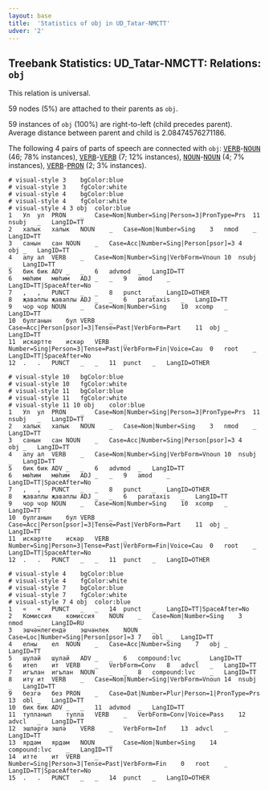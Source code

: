 ```yaml
---
layout: base
title:  'Statistics of obj in UD_Tatar-NMCTT'
udver: '2'
---
```


## Treebank Statistics: UD_Tatar-NMCTT: Relations: `obj`

This relation is universal.

59 nodes (5%) are attached to their parents as `obj`.

59 instances of `obj` (100%) are right-to-left (child precedes parent).
Average distance between parent and child is 2.08474576271186.

The following 4 pairs of parts of speech are connected with `obj`: <tt><a href="tt_nmctt-pos-VERB.html">VERB</a></tt>-<tt><a href="tt_nmctt-pos-NOUN.html">NOUN</a></tt> (46; 78% instances), <tt><a href="tt_nmctt-pos-VERB.html">VERB</a></tt>-<tt><a href="tt_nmctt-pos-VERB.html">VERB</a></tt> (7; 12% instances), <tt><a href="tt_nmctt-pos-NOUN.html">NOUN</a></tt>-<tt><a href="tt_nmctt-pos-NOUN.html">NOUN</a></tt> (4; 7% instances), <tt><a href="tt_nmctt-pos-VERB.html">VERB</a></tt>-<tt><a href="tt_nmctt-pos-PRON.html">PRON</a></tt> (2; 3% instances).


~~~ conllu
# visual-style 3	bgColor:blue
# visual-style 3	fgColor:white
# visual-style 4	bgColor:blue
# visual-style 4	fgColor:white
# visual-style 4 3 obj	color:blue
1	Ул	ул	PRON	_	Case=Nom|Number=Sing|Person=3|PronType=Prs	11	nsubj	_	LangID=TT
2	халык	халык	NOUN	_	Case=Nom|Number=Sing	3	nmod	_	LangID=TT
3	санын	сан	NOUN	_	Case=Acc|Number=Sing|Person[psor]=3	4	obj	_	LangID=TT
4	алу	ал	VERB	_	Case=Nom|Number=Sing|VerbForm=Vnoun	10	nsubj	_	LangID=TT
5	бик	бик	ADV	_	_	6	advmod	_	LangID=TT
6	мөһим	мөһим	ADJ	_	_	9	amod	_	LangID=TT|SpaceAfter=No
7	,	,	PUNCT	_	_	8	punct	_	LangID=OTHER
8	җаваплы	җаваплы	ADJ	_	_	6	parataxis	_	LangID=TT
9	чор	чор	NOUN	_	Case=Nom|Number=Sing	10	xcomp	_	LangID=TT
10	булганын	бул	VERB	_	Case=Acc|Person[psor]=3|Tense=Past|VerbForm=Part	11	obj	_	LangID=TT
11	искәртте	искәр	VERB	_	Number=Sing|Person=3|Tense=Past|VerbForm=Fin|Voice=Cau	0	root	_	LangID=TT|SpaceAfter=No
12	.	.	PUNCT	_	_	11	punct	_	LangID=OTHER

~~~


~~~ conllu
# visual-style 10	bgColor:blue
# visual-style 10	fgColor:white
# visual-style 11	bgColor:blue
# visual-style 11	fgColor:white
# visual-style 11 10 obj	color:blue
1	Ул	ул	PRON	_	Case=Nom|Number=Sing|Person=3|PronType=Prs	11	nsubj	_	LangID=TT
2	халык	халык	NOUN	_	Case=Nom|Number=Sing	3	nmod	_	LangID=TT
3	санын	сан	NOUN	_	Case=Acc|Number=Sing|Person[psor]=3	4	obj	_	LangID=TT
4	алу	ал	VERB	_	Case=Nom|Number=Sing|VerbForm=Vnoun	10	nsubj	_	LangID=TT
5	бик	бик	ADV	_	_	6	advmod	_	LangID=TT
6	мөһим	мөһим	ADJ	_	_	9	amod	_	LangID=TT|SpaceAfter=No
7	,	,	PUNCT	_	_	8	punct	_	LangID=OTHER
8	җаваплы	җаваплы	ADJ	_	_	6	parataxis	_	LangID=TT
9	чор	чор	NOUN	_	Case=Nom|Number=Sing	10	xcomp	_	LangID=TT
10	булганын	бул	VERB	_	Case=Acc|Person[psor]=3|Tense=Past|VerbForm=Part	11	obj	_	LangID=TT
11	искәртте	искәр	VERB	_	Number=Sing|Person=3|Tense=Past|VerbForm=Fin|Voice=Cau	0	root	_	LangID=TT|SpaceAfter=No
12	.	.	PUNCT	_	_	11	punct	_	LangID=OTHER

~~~


~~~ conllu
# visual-style 4	bgColor:blue
# visual-style 4	fgColor:white
# visual-style 7	bgColor:blue
# visual-style 7	fgColor:white
# visual-style 7 4 obj	color:blue
1	«	«	PUNCT	_	_	14	punct	_	LangID=TT|SpaceAfter=No
2	Комиссия	комиссия	NOUN	_	Case=Nom|Number=Sing	3	nmod	_	LangID=RU
3	эшчәнлегендә	эшчәнлек	NOUN	_	Case=Loc|Number=Sing|Person[psor]=3	7	obl	_	LangID=TT
4	елны	ел	NOUN	_	Case=Acc|Number=Sing	7	obj	_	LangID=TT
5	шулай	шулай	ADV	_	_	6	compound:lvc	_	LangID=TT
6	итеп	ит	VERB	_	VerbForm=Conv	8	advcl	_	LangID=TT
7	игълан	игълан	NOUN	_	_	8	compound:lvc	_	LangID=TT
8	итү	ит	VERB	_	Case=Nom|Number=Sing|VerbForm=Vnoun	14	nsubj	_	LangID=TT
9	безгә	без	PRON	_	Case=Dat|Number=Plur|Person=1|PronType=Prs	13	obl	_	LangID=TT
10	бик	бик	ADV	_	_	11	advmod	_	LangID=TT
11	тупланып	тупла	VERB	_	VerbForm=Conv|Voice=Pass	12	advcl	_	LangID=TT
12	эшләргә	эшлә	VERB	_	VerbForm=Inf	13	advcl	_	LangID=TT
13	ярдәм	ярдәм	NOUN	_	Case=Nom|Number=Sing	14	compound:lvc	_	LangID=TT
14	итте	ит	VERB	_	Number=Sing|Person=3|Tense=Past|VerbForm=Fin	0	root	_	LangID=TT|SpaceAfter=No
15	.	.	PUNCT	_	_	14	punct	_	LangID=OTHER

~~~


